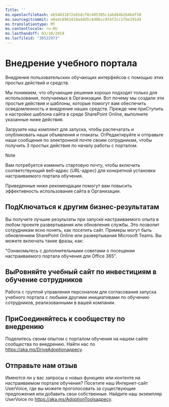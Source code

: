 ```yaml
---
Title: ''
ms.openlocfilehash: eb54031872eb5dcf0c405385c1abd84b2b4bdf50
ms.sourcegitcommit: e0adc8963419a4dd5c4d9bcc9f4f2cc1fbe291d4
ms.translationtype: MT
ms.contentlocale: ru-RU
ms.lasthandoff: 03/10/2019
ms.locfileid: "30522973"
---
```

# <a name="drive-adoption-of-your-learning-portal"></a>Внедрение учебного портала

Внедрение пользовательских обучающих интерфейсов с помощью этих простых действий и средств. 

Мы понимаем, что обучающие решения хорошо подходят только для использования, получаемых в Организации.  Вот почему мы создали эти простые действия и шаблоны, которые помогут вам обеспечить осведомленность и внедрение наших средств. Прежде чем приСтупить к настройке шаблона сайта в среде SharePoint Online, выполните указанные ниже действия.

Загрузите наш комплект для запуска, чтобы распечатать и опубликовать наши объявления и плакаты.  ОтРедактируйте и отправьте наши сообщения по электронной почте своим сотрудникам, чтобы получить 3 простых действия по началу работы с порталом.  

> [!NOTE]
> Вам потребуется изменить стартовую почту, чтобы включить соответствующий веб-адрес (URL-адрес) для конкретной установки настраиваемого портала обучения.

Приведенные ниже рекомендации помогут вам повысить эффективность использования сайта в Организации.  

## <a name="connect-learning-to-other-business-outcomes"></a>ПодКлючаться к другим бизнес-результатам

Вы получите лучшие результаты при запуске настраиваемого опыта в любом проекте развертывания или обновления службы.  Это позволит сотрудникам ясно понять, как посетить сайт.  Примеры могут быть обновлением SharePoint Online или развертывания Microsoft Teams.  Вы можете включать такие фразы, как:

"Ознакомьтесь с дополнительными советами <Insert service name here> о посещении настраиваемого портала обучения для Office 365". 

## <a name="align-the-training-site-to-investments-in-your-employee-learning"></a>ВыРовняйте учебный сайт по инвестициям в обучение сотрудников 

Работа с группой управления персоналом для согласования запуска учебного портала с любыми другими инициативами по обучению сотрудников, реализованными в вашей компании. 

## <a name="join-the-driving-adoption-community"></a>ПриСоединяйтесь к сообществу по внедрению

Поделитесь своим опытом с порталом обучения на нашем сайте сообщества по внедрению.  Найти нас по https://aka.ms/DriveAdoptionадресу.

## <a name="give-us-feedback"></a>Отправьте нам отзыв

Имеются ли у вас запросы о новых функциях или контенте на настраиваемом портале обучения?  Посетите наш Интернет-сайт UserVoice, где вы можете проголосовать за существующие предложения или добавить свои собственные.  Найдите наш экземпляр UserVoice по https://aka.ms/AdoptionToolsадресу.
